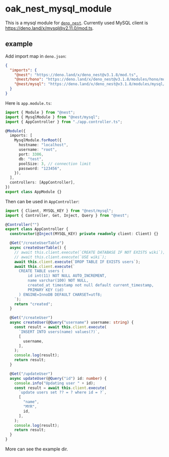 # oak_nest_mysql_module

This is a mysql module for [`deno_nest`](https://deno.land/x/deno_nest).
Currently used MySQL client is <https://deno.land/x/mysql@v2.11.0/mod.ts>.

## example

Add import map in `deno.json`:

```json
{
  "imports": {
    "@nest": "https://deno.land/x/deno_nest@v3.1.8/mod.ts",
    "@nest/hono": "https://deno.land/x/deno_nest@v3.1.8/modules/hono/mod.ts",
    "@nest/mysql": "https://deno.land/x/deno_nest@v3.1.8/modules/mysql/mod.ts"
  }
}
```

Here is `app.module.ts`:

```typescript
import { Module } from "@nest";
import { MysqlModule } from "@nest/mysql";
import { AppController } from "./app.controller.ts";

@Module({
  imports: [
    MysqlModule.forRoot({
      hostname: "localhost",
      username: "root",
      port: 3306,
      db: "test",
      poolSize: 3, // connection limit
      password: "123456",
    }),
  ],
  controllers: [AppController],
})
export class AppModule {}
```

Then can be used in `AppController`:

```ts
import { Client, MYSQL_KEY } from "@nest/mysql";
import { Controller, Get, Inject, Query } from "@nest";

@Controller("")
export class AppController {
  constructor(@Inject(MYSQL_KEY) private readonly client: Client) {}

  @Get("/createUserTable")
  async createUserTable() {
    // await this.client.execute(`CREATE DATABASE IF NOT EXISTS wiki`);
    // await this.client.execute(`USE wiki`);
    await this.client.execute(`DROP TABLE IF EXISTS users`);
    await this.client.execute(`
      CREATE TABLE users (
          id int(11) NOT NULL AUTO_INCREMENT,
          name varchar(100) NOT NULL,
          created_at timestamp not null default current_timestamp,
          PRIMARY KEY (id)
      ) ENGINE=InnoDB DEFAULT CHARSET=utf8;
    `);
    return "created";
  }

  @Get("/createUser")
  async createUser(@Query("username") username: string) {
    const result = await this.client.execute(
      `INSERT INTO users(name) values(?)`,
      [
        username,
      ],
    );
    console.log(result);
    return result;
  }

  @Get("/updateUser")
  async updateUser(@Query("id") id: number) {
    console.info("Updating user " + id);
    const result = await this.client.execute(
      `update users set ?? = ? where id = ?`,
      [
        "name",
        "MYR",
        id,
      ],
    );
    console.log(result);
    return result;
  }
}
```

More can see the example dir.
